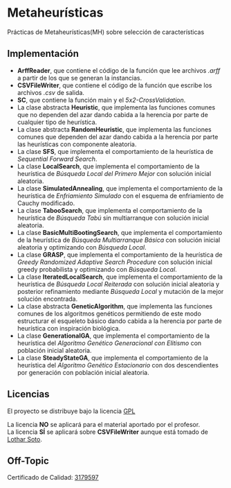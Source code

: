 Metaheurísticas
=============================================

Prácticas de Metaheurísticas(MH) sobre selección de características

Implementación
---------------------------------------------

- **ArffReader**, que contiene el código de la función que lee archivos *.arff* a partir de los que se generan la instancias.  
- **CSVFileWriter**, que contiene el código de la función que escribe los archivos *.csv* de salida.  
- **SC**, que contiene la función main y el *5x2-CrossValidation*.  
- La clase abstracta **Heuristic**, que implementa las funciones comunes que no dependen del azar dando cabida a la herencia por parte de cualquier tipo de heurística.  
- La clase abstracta **RandomHeuristic**, que implementa las funciones comunes que dependen del azar dando cabida a la herencia por parte las heurísticas con componente aleatoria.  
- La clase **SFS**, que implementa el comportamiento de la heurística de *Sequential Forward Search*.  
- La clase **LocalSearch**, que implementa el comportamiento de la heurística de *Búsqueda Local del Primero Mejor* con solución inicial aleatoria.  
- La clase **SimulatedAnnealing**, que implementa el comportamiento de la heurística de *Enfriamiento Simulado* con el esquema de enfriamiento de Cauchy modificado.  
- La clase **TabooSearch**, que implementa el comportamiento de la heurística de *Búsqueda Tabú* sin multiarranque con solución inicial aleatoria.  
- La clase **BasicMultiBootingSearch**, que implementa el comportamiento de la heurística de *Búsqueda Multiarranque Básica* con solución inicial aleatoria y optimizando con *Búsqueda Local*.  
- La clase **GRASP**, que implementa el comportamiento de la heurística de *Greedy Randomized Adaptive Search Procedure* con solución inicial greedy probabilista y optimizando con *Búsqueda Local*.  
- La clase **IteratedLocalSearch**, que implementa el comportamiento de la heurística de *Búsqueda Local Reiterada* con solución inicial aleatoria y posterior refinamiento mediante *Búsqueda Local* y mutación de la mejor solución encontrada.  
- La clase abstracta **GeneticAlgorithm**, que implementa las funciones comunes de los algoritmos genéticos permitiendo de este modo estructurar el esqueleto básico dando cabida a la herencia por parte de heurística con inspiración biológica.  
- La clase **GenerationalGA**, que implementa el comportamiento de la heurística del *Algoritmo Genético Generacional con Elitismo* con población inicial aleatoria.  
- La clase **SteadyStateGA**, que implementa el comportamiento de la heurística del *Algoritmo Genético Estacionario* con dos descendientes por generación con población inicial aleatoria.  

Licencias
---------------------------------------------
El proyecto se distribuye bajo la licencia [GPL](https://github.com/oxcar103/Metaheuristicas/blob/master/LICENSE)

La licencia **NO** se aplicará para el material aportado por el profesor.  
La licencia **SÍ** se aplicará sobre **CSVFileWriter** aunque está tomado de [Lothar Soto](https://github.com/Lothar94).  

Off-Topic
---------------------------------------------

Certificado de Calidad: [3179597](http://github.com/oxcar103/Metaheuristicas/commit/3179597a514cecae327c73c6edd3000d9be9cfa2)
